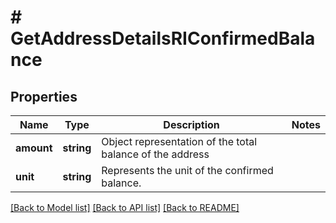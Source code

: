 # # GetAddressDetailsRIConfirmedBalance

## Properties

Name | Type | Description | Notes
------------ | ------------- | ------------- | -------------
**amount** | **string** | Object representation of the total balance of the address |
**unit** | **string** | Represents the unit of the confirmed balance. |

[[Back to Model list]](../../README.md#models) [[Back to API list]](../../README.md#endpoints) [[Back to README]](../../README.md)

